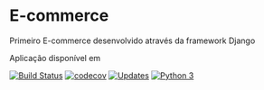 # E-commerce
Primeiro E-commerce desenvolvido através da framework Django

Aplicação disponível em 

[![Build Status](https://travis-ci.com/andremenezees/curso-django.svg?branch=master)](https://travis-ci.com/andremenezees/curso-django)
[![codecov](https://codecov.io/gh/andremenezees/curso-django/branch/master/graph/badge.svg)](https://codecov.io/gh/andremenezees/curso-django)
[![Updates](https://pyup.io/repos/github/andremenezees/curso-django/shield.svg)](https://pyup.io/repos/github/andremenezees/curso-django/)
[![Python 3](https://pyup.io/repos/github/andremenezees/curso-django/python-3-shield.svg)](https://pyup.io/repos/github/andremenezees/curso-django/)

